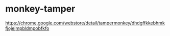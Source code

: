 # monkey-tamper


https://chrome.google.com/webstore/detail/tampermonkey/dhdgffkkebhmkfjojejmpbldmpobfkfo
